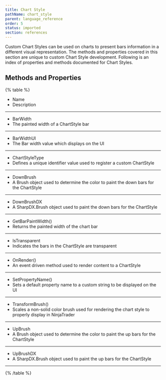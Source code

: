 ```yaml
---
title: Chart Style
pathName: chart_style
parent: language_reference
order: 5
status: imported
section: references
---
```


Custom Chart Styles can be used on charts to present bars information in a different visual representation. The methods and properties covered in this section are unique to custom Chart Style development. Following is an index of properties and methods documented for Chart Styles.

## Methods and Properties

{% table %}

* Name
* Description

---

* BarWidth
* The painted width of a ChartStyle bar

---

* BarWidthUI
* The Bar width value which displays on the UI

---

* ChartStyleType
* Defines a unique identifier value used to register a custom ChartStyle

---

* DownBrush
* A Brush object used to determine the color to paint the down bars for the ChartStyle

---

* DownBrushDX
* A SharpDX.Brush object used to paint the down bars for the ChartStyle

---

* GetBarPaintWidth()
* Returns the painted width of the chart bar

---

* IsTransparent
* Indicates the bars in the ChartStyle are transparent

---

* OnRender()
* An event driven method used to render content to a ChartStyle

---

* SetPropertyName()
* Sets a default property name to a custom string to be displayed on the UI

---

* TransformBrush()
* Scales a non-solid color brush used for rendering the chart style to properly display in NinjaTrader

---

* UpBrush
* A Brush object used to determine the color to paint the up bars for the ChartStyle

---

* UpBrushDX
* A SharpDX.Brush object used to paint the up bars for the ChartStyle

---
{% /table %}
